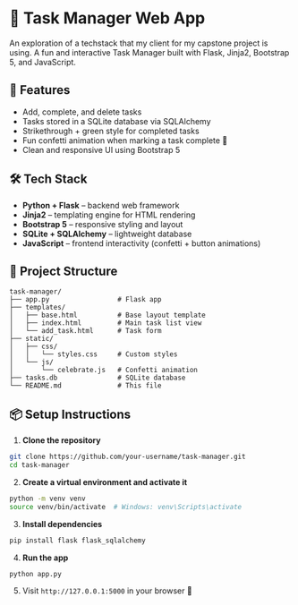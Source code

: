 
# 📝 Task Manager Web App

An exploration of a techstack that my client for my capstone project is using.
A fun and interactive Task Manager built with Flask, Jinja2, Bootstrap 5, and JavaScript.

## 🚀 Features

- Add, complete, and delete tasks
- Tasks stored in a SQLite database via SQLAlchemy
- Strikethrough + green style for completed tasks
- Fun confetti animation when marking a task complete 🎉
- Clean and responsive UI using Bootstrap 5

## 🛠 Tech Stack

- **Python + Flask** – backend web framework
- **Jinja2** – templating engine for HTML rendering
- **Bootstrap 5** – responsive styling and layout
- **SQLite + SQLAlchemy** – lightweight database
- **JavaScript** – frontend interactivity (confetti + button animations)

## 📁 Project Structure

```
task-manager/
├── app.py                 # Flask app
├── templates/
│   ├── base.html          # Base layout template
│   ├── index.html         # Main task list view
│   └── add_task.html      # Task form
├── static/
│   ├── css/
│   │   └── styles.css     # Custom styles
│   └── js/
│       └── celebrate.js   # Confetti animation
├── tasks.db               # SQLite database
└── README.md              # This file
```

## 📦 Setup Instructions

1. **Clone the repository**

```bash
git clone https://github.com/your-username/task-manager.git
cd task-manager
```

2. **Create a virtual environment and activate it**

```bash
python -m venv venv
source venv/bin/activate  # Windows: venv\Scripts\activate
```

3. **Install dependencies**

```bash
pip install flask flask_sqlalchemy
```

4. **Run the app**

```bash
python app.py
```

5. Visit `http://127.0.0.1:5000` in your browser 🚀
